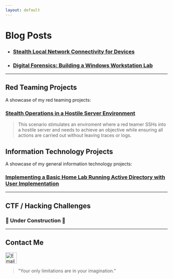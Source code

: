```yaml
---
layout: default
---
```


# Blog Posts
*   ### [Stealth Local Network Connectivity for Devices](blogposts/NetHardwareObfuscation.md)
*   ### [Digital Forensics: Building a Windows Workstation Lab](blogposts/WindowsForensicsLab.md)

* * *

## Red Teaming Projects

A showcase of my red teaming projects:
### [Stealth Operations in a Hostile Server Environment](redteam-projects/StealthOps1.md)  
> This scenario stimulates an enviroment where a red teamer SSHs into a hostile server and needs to achieve an objective while ensuring all actions are carried out without leaving traces or logs.

## Information Technology Projects

A showcase of my general information technology projects:
### [Implementing a Basic Home Lab Running Active Directory with User Implementation](https://github.com/melv618/BasicADImplementation)  

* * *

## CTF / Hacking Challenges
### 🚧 Under Construction 🚧

* * *

## Contact Me

<a href="mailto:melvin.estrada@tutamail.com">
    <img src="https://www.freepnglogos.com/uploads/email-logo-png-30.png" alt="Email Icon" style="width: 35px; height: auto;">
</a>

> "Your only limitations are in your imagination."
